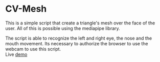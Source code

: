 # CV-Mesh

This is a simple script that create a triangle's mesh over the face of the user.
All of this is possible using the mediapipe library.

The script is able to recognize the left and right eye, the nose and the mouth movement.
Its necessary to authorize the browser to use the webcam to use this script.<br>
Live <a href="https://prova12345aaa.altervista.org/computervision/computervision.html">demo</a>

